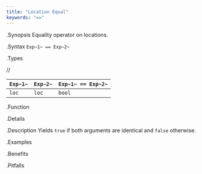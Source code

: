 ```yaml
---
title: "Location Equal"
keywords: "=="
---
```


.Synopsis
Equality operator on locations.

.Syntax
`Exp~1~ == Exp~2~`

.Types

//

| `Exp~1~` | `Exp~2~` | `Exp~1~ == Exp~2~`  |
| --- | --- | --- |
| `loc`     |  `loc`    | `bool`                |


.Function

.Details

.Description
Yields `true` if both arguments are identical and `false` otherwise.

.Examples

.Benefits

.Pitfalls

